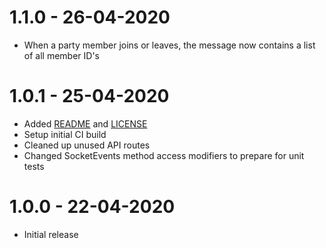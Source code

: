 # 1.1.0 - 26-04-2020
- When a party member joins or leaves, the message now contains a list of all member ID's

# 1.0.1 - 25-04-2020
- Added [README](README.md) and [LICENSE](LICENSE)
- Setup initial CI build
- Cleaned up unused API routes
- Changed SocketEvents method access modifiers to prepare for unit tests

# 1.0.0 - 22-04-2020
- Initial release